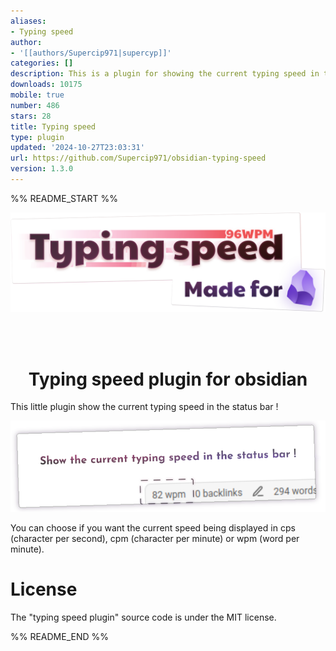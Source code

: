```yaml
---
aliases:
- Typing speed
author:
- '[[authors/Supercip971|supercyp]]'
categories: []
description: This is a plugin for showing the current typing speed in the status bar
downloads: 10175
mobile: true
number: 486
stars: 28
title: Typing speed
type: plugin
updated: '2024-10-27T23:03:31'
url: https://github.com/Supercip971/obsidian-typing-speed
version: 1.3.0
---
```


%% README_START %%


<div align="center">

![](https://raw.githubusercontent.com/Supercip971/obsidian-typing-speed/HEAD/meta/logo.svg)


</br> </br>

<h1 align="center"> Typing speed plugin for obsidian </h1>

</div>




This little plugin show the current typing speed in the status bar !


<div align="center">


![](https://raw.githubusercontent.com/Supercip971/obsidian-typing-speed/HEAD/meta/demo.svg)

</div>
You can choose if you want the current speed being displayed in cps (character per second), cpm (character per minute) or wpm (word per minute).


# License

The "typing speed plugin" source code is under the MIT license.

%% README_END %%